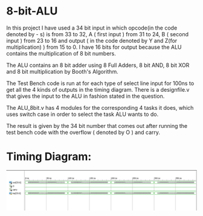# 8-bit-ALU

In this project I have used a 34 bit input in which opcode(in the code denoted by - s) is from 33 to 32, A ( first input ) from 31 to 24, B ( second input ) from 23 to 16 and output ( in the code denoted by Y and Z(for multiplication) ) from 15 to 0. I have 16 bits for output because the ALU contains the multiplication of 8 bit numbers. 

The ALU contains an  8 bit adder using 8 Full Adders, 8 bit AND, 8 bit XOR and 8 bit multiplication by Booth's Algorithm. 

The Test Bench code is run at for each type of select line input for 100ns to get all the 4 kinds of outputs in the timing diagram. 
There is a designfile.v that gives the input to the ALU in fashion stated in the question. 

The ALU_8bit.v has 4 modules for the corresponding 4 tasks it does, which uses switch case in order to select the task ALU wants to do.

The result is given by the 34 bit number that comes out after running the test bench code with the overflow ( denoted by O ) and carry.

# Timing Diagram:

![alt text](https://github.com/nikhil1198/8-bit-ALU/blob/master/output.JPG)
